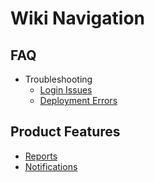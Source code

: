 # Wiki Navigation

## FAQ
- Troubleshooting
  - [Login Issues](wiki/FAQ-Trouble-Shooting-Login-Issues)
  - [Deployment Errors](FAQ/Troubleshooting/Deployment%20Errors)

## Product Features
- [Reports](Product%20Features/Reports)
- [Notifications](Product%20Features/Notifications)
